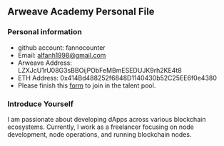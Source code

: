 ## Arweave Academy Personal File

### Personal information

- github account: fannocounter
- Email: alfanh1998@gmail.com
- Arweave Address: LZXJcU1rU08G3sBBOijPObFeMBmESEDUJK9rh2KE4t8
- ETH Address: 0x414Bd488252f6848D1140430b52C25EE6f0e4380
- Please finish this [form](https://docs.google.com/forms/d/e/1FAIpQLSfWA5fIIcBgmRppm3jNz5vmf9Mai_QMVil-2pO4r7YKn_Zhtw/viewform?usp=sf_link) to join in the talent pool.

### Introduce Yourself
I am passionate about developing dApps across various blockchain ecosystems. Currently, I work as a freelancer focusing on node development, node operations, and running blockchain nodes.
